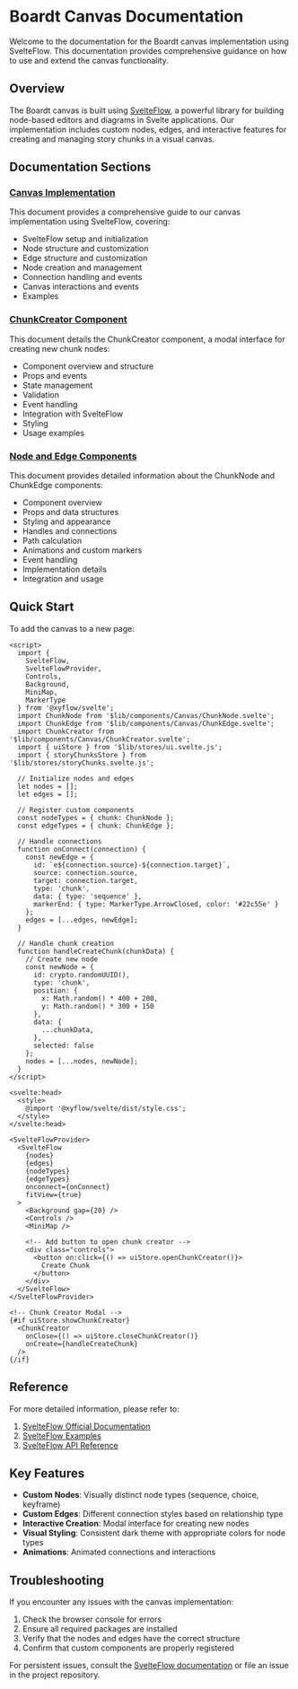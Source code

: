 # Boardt Canvas Documentation

Welcome to the documentation for the Boardt canvas implementation using SvelteFlow. This documentation provides comprehensive guidance on how to use and extend the canvas functionality.

## Overview

The Boardt canvas is built using [SvelteFlow](https://svelteflow.dev/), a powerful library for building node-based editors and diagrams in Svelte applications. Our implementation includes custom nodes, edges, and interactive features for creating and managing story chunks in a visual canvas.

## Documentation Sections

### [Canvas Implementation](canvas-implementation.md)

This document provides a comprehensive guide to our canvas implementation using SvelteFlow, covering:

- SvelteFlow setup and initialization
- Node structure and customization
- Edge structure and customization
- Node creation and management
- Connection handling and events
- Canvas interactions and events
- Examples

### [ChunkCreator Component](chunk-creator-documentation.md)

This document details the ChunkCreator component, a modal interface for creating new chunk nodes:

- Component overview and structure
- Props and events
- State management
- Validation
- Event handling
- Integration with SvelteFlow
- Styling
- Usage examples

### [Node and Edge Components](node-edge-components.md)

This document provides detailed information about the ChunkNode and ChunkEdge components:

- Component overview
- Props and data structures
- Styling and appearance
- Handles and connections
- Path calculation
- Animations and custom markers
- Event handling
- Implementation details
- Integration and usage

## Quick Start

To add the canvas to a new page:

```svelte
<script>
  import {
    SvelteFlow,
    SvelteFlowProvider,
    Controls,
    Background,
    MiniMap,
    MarkerType
  } from '@xyflow/svelte';
  import ChunkNode from '$lib/components/Canvas/ChunkNode.svelte';
  import ChunkEdge from '$lib/components/Canvas/ChunkEdge.svelte';
  import ChunkCreator from '$lib/components/Canvas/ChunkCreator.svelte';
  import { uiStore } from '$lib/stores/ui.svelte.js';
  import { storyChunksStore } from '$lib/stores/storyChunks.svelte.js';
  
  // Initialize nodes and edges
  let nodes = [];
  let edges = [];
  
  // Register custom components
  const nodeTypes = { chunk: ChunkNode };
  const edgeTypes = { chunk: ChunkEdge };
  
  // Handle connections
  function onConnect(connection) {
    const newEdge = {
      id: `e${connection.source}-${connection.target}`,
      source: connection.source,
      target: connection.target,
      type: 'chunk',
      data: { type: 'sequence' },
      markerEnd: { type: MarkerType.ArrowClosed, color: '#22c55e' }
    };
    edges = [...edges, newEdge];
  }
  
  // Handle chunk creation
  function handleCreateChunk(chunkData) {
    // Create new node
    const newNode = {
      id: crypto.randomUUID(),
      type: 'chunk',
      position: { 
        x: Math.random() * 400 + 200,
        y: Math.random() * 300 + 150
      },
      data: {
        ...chunkData,
      },
      selected: false
    };
    nodes = [...nodes, newNode];
  }
</script>

<svelte:head>
  <style>
    @import '@xyflow/svelte/dist/style.css';
  </style>
</svelte:head>

<SvelteFlowProvider>
  <SvelteFlow
    {nodes}
    {edges}
    {nodeTypes}
    {edgeTypes}
    onconnect={onConnect}
    fitView={true}
  >
    <Background gap={20} />
    <Controls />
    <MiniMap />
    
    <!-- Add button to open chunk creator -->
    <div class="controls">
      <button on:click={() => uiStore.openChunkCreator()}>
        Create Chunk
      </button>
    </div>
  </SvelteFlow>
</SvelteFlowProvider>

<!-- Chunk Creator Modal -->
{#if uiStore.showChunkCreator}
  <ChunkCreator
    onClose={() => uiStore.closeChunkCreator()}
    onCreate={handleCreateChunk}
  />
{/if}
```

## Reference

For more detailed information, please refer to:

1. [SvelteFlow Official Documentation](https://svelteflow.dev/docs/introduction)
2. [SvelteFlow Examples](https://svelteflow.dev/examples)
3. [SvelteFlow API Reference](https://svelteflow.dev/api-reference)

## Key Features

- **Custom Nodes**: Visually distinct node types (sequence, choice, keyframe)
- **Custom Edges**: Different connection styles based on relationship type
- **Interactive Creation**: Modal interface for creating new nodes
- **Visual Styling**: Consistent dark theme with appropriate colors for node types
- **Animations**: Animated connections and interactions

## Troubleshooting

If you encounter any issues with the canvas implementation:

1. Check the browser console for errors
2. Ensure all required packages are installed
3. Verify that the nodes and edges have the correct structure
4. Confirm that custom components are properly registered

For persistent issues, consult the [SvelteFlow documentation](https://svelteflow.dev/docs/introduction) or file an issue in the project repository.